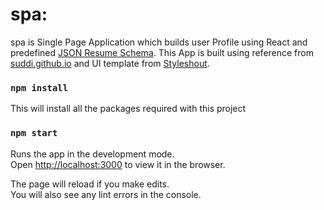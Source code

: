 # spa: 
spa is Single Page Application which builds user Profile using React and predefined [JSON Resume Schema](https://jsonresume.org/schema/). This App is built using reference from [suddi.github.io](https://github.com/suddi/suddi.github.io) and UI template from [Styleshout](https://www.styleshout.com/).


### `npm install`
This will install all the packages required with this project

### `npm start`
Runs the app in the development mode.\
Open [http://localhost:3000](http://localhost:3000) to view it in the browser.

The page will reload if you make edits.\
You will also see any lint errors in the console.



